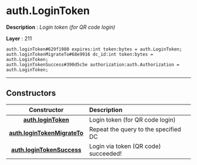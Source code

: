 # auth.LoginToken

**Description** : *Login token \(for QR code login\)*

**Layer** : 211

```tl
auth.loginToken#629f1980 expires:int token:bytes = auth.LoginToken;
auth.loginTokenMigrateTo#68e9916 dc_id:int token:bytes = auth.LoginToken;
auth.loginTokenSuccess#390d5c5e authorization:auth.Authorization = auth.LoginToken;
```

---

## Constructors

| Constructor | Description |
| :---: | :--- |
| [**auth.loginToken**](constructor/auth.loginToken) | Login token (for QR code login) |
| [**auth.loginTokenMigrateTo**](constructor/auth.loginTokenMigrateTo) | Repeat the query to the specified DC |
| [**auth.loginTokenSuccess**](constructor/auth.loginTokenSuccess) | Login via token (QR code) succeeded! |